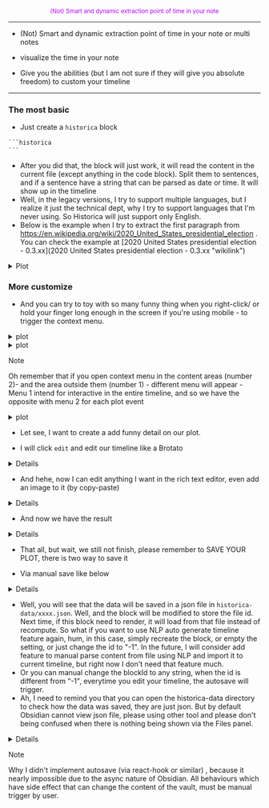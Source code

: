 <div align="center" style="color:#b300ff">
<sub>
(Not) Smart and dynamic extraction point of time in your note
</sub>
</div>

------------------------------------------------------------------------

<ul>

<li>

(Not) Smart and dynamic extraction point of time in your note or multi notes
</li>

<li>

visualize the time in your note
</li>

<li>

Give you the abilities (but I am not sure if they will give you absolute freedom) to custom your timeline
</li>

</ul>

------------------------------------------------------------------------

### The most basic

- Just create a `historica` block

<!-- -->

    ```historica
    ```

- After you did that, the block will just work, it will read the content in the current file (except anything in the code block). Split them to sentences, and if a sentence have a string that can be parsed as date or time. It will show up in the timeline
- Well, in the legacy versions, I try to support multiple languages, but I realize it just the technical dept, why I try to support languages that I'm never using. So Historica will just support only English.
- Below is the example when I try to extract the first paragraph from https://en.wikipedia.org/wiki/2020_United_States_presidential_election . You can check the example at [2020 United States presidential election - 0.3.xx](2020 United States presidential election - 0.3.xx "wikilink")

<details>
<summary>Plot</summary>

![Pasted image 20241022232403.png](index-0.3.xx-media/797817433f3fef2f1d86a8221926bf06b8c18186.png "wikilink")

</details>

### More customize
- And you can try to toy with so many funny thing when you right-click/ or hold your finger long enough in the screen if you're using mobile - to trigger the context menu.

<details>
<summary>plot</summary>

<figure>
<img
src="index-0.3.xx-media/e7ba2b6607f12553621149103cb49d4095a317fb.png"
title="wikilink" alt="Pastedimage20241022233205.png" />
<figcaption
aria-hidden="true">Pastedimage20241022233205.png</figcaption>
</figure>

</details>

<details>
<summary>plot</summary>
<figure>
<img
src="index-0.3.xx-media/256ca3b6adb235989c2f08869345720af7ad8ae6.png"
title="wikilink" alt="Pastedimage20241022233235.png" />
<figcaption
aria-hidden="true">Pastedimage20241022233235.png</figcaption>
</figure>
</details>

> [!note]
> Oh remember that if you open context menu in the content areas (number 2)- and the area outside them (number 1) - different menu will appear - Menu 1 intend for interactive in the entire timeline, and so we have the opposite with menu 2 for each plot event

<details>
<summary>plot</summary>
<figure>
<img
src="index-0.3.xx-media/392d35c2630b63d8212f93a877fc5ba5f76588fd.png"
title="wikilink" alt="Pastedimage20241022233635.png" />
<figcaption
aria-hidden="true">Pastedimage20241022233635.png</figcaption>
</figure>
</details>

- Let see, I want to create a add funny detail on our plot.

- I will click `edit` and edit our timeline like a Brotato
 <details>

![Pasted image 20241022233902.png](index-0.3.xx-media/87d2b4a863bd5c1d74e2f244b767a9c930045555.png "wikilink")

</details>

- And hehe, now I can edit anything I want in the rich text editor, even add an image to it (by copy-paste)
<details>

![Pasted image 20241022234521.png](index-0.3.xx-media/b65c9bdd3590079d9a8c4336ba0ec59feef0ee9c.png "wikilink")

</details>

- And now we have the result
<details>

![Pasted image 20241022234622.png](index-0.3.xx-media/fdca692830830e22285456540f77286b7a27fa3d.png "wikilink")

</details>

- That all, but wait, we still not finish, please remember to SAVE YOUR PLOT, there is two way to save it

- Via manual save like below

<details>

![Pasted image 20241022234801.png](index-0.3.xx-media/e41766932d589f5a0b9ff524f6c4548bff807aaf.png "wikilink")

</details>


- Well, you will see that the data will be saved in a json file in `historica-data/xxxx.json`. Well, and the block will be modified to store the file id. Next time, if this block need to render, it will load from that file instead of recompute. So what if you want to use NLP auto generate timeline feature again, hum, in this case, simply recreate the block, or empty the setting, or just change the id to "-1". In the future, I will consider add feature to manual parse content from file using NLP and import it to current timeline, but right now I don't need that feature much.
- Or you can manual change the blockId to any string, when the id is different from "-1", everytime you edit your timeline, the  autosave will trigger.
- Ah, I need to remind you that you can open the historica-data directory to check how the data was saved, they are just json. But by default Obsidian cannot view json file, please using other tool and please don't being confused when there is nothing being shown via the Files panel.

<details>

<figure>
<img
src="index-0.3.xx-media/89089aabfbf27cc6aa69faab66c05551c01c228f.png"
title="wikilink" alt="Pastedimage20241022235212.png" />
<figcaption
aria-hidden="true">Pastedimage20241022235212.png</figcaption>
</figure>

</details>

> [!note]
> Why I didn't implement autosave (via react-hook or similar) , because it nearly impossible due to the async nature of Obsidian. All behaviours which have side effect that can change the content of the vault, must be manual trigger by user.
